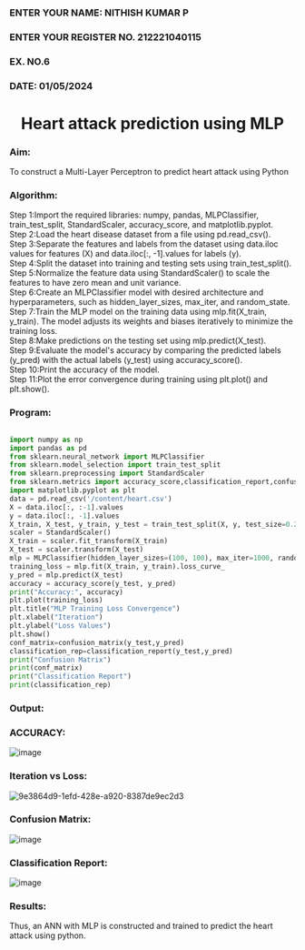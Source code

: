 <H3>ENTER YOUR NAME: NITHISH KUMAR P</H3>
<H3>ENTER YOUR REGISTER NO. 212221040115</H3>
<H3>EX. NO.6</H3>
<H3>DATE: 01/05/2024</H3>
<H1 ALIGN =CENTER>Heart attack prediction using MLP</H1>
<H3>Aim:</H3>  To construct a  Multi-Layer Perceptron to predict heart attack using Python
<H3>Algorithm:</H3>
Step 1:Import the required libraries: numpy, pandas, MLPClassifier, train_test_split, StandardScaler, accuracy_score, and matplotlib.pyplot.<BR>
Step 2:Load the heart disease dataset from a file using pd.read_csv().<BR>
Step 3:Separate the features and labels from the dataset using data.iloc values for features (X) and data.iloc[:, -1].values for labels (y).<BR>
Step 4:Split the dataset into training and testing sets using train_test_split().<BR>
Step 5:Normalize the feature data using StandardScaler() to scale the features to have zero mean and unit variance.<BR>
Step 6:Create an MLPClassifier model with desired architecture and hyperparameters, such as hidden_layer_sizes, max_iter, and random_state.<BR>
Step 7:Train the MLP model on the training data using mlp.fit(X_train, y_train). The model adjusts its weights and biases iteratively to minimize the training loss.<BR>
Step 8:Make predictions on the testing set using mlp.predict(X_test).<BR>
Step 9:Evaluate the model's accuracy by comparing the predicted labels (y_pred) with the actual labels (y_test) using accuracy_score().<BR>
Step 10:Print the accuracy of the model.<BR>
Step 11:Plot the error convergence during training using plt.plot() and plt.show().<BR>
<H3>Program: </H3>

```py

import numpy as np
import pandas as pd
from sklearn.neural_network import MLPClassifier
from sklearn.model_selection import train_test_split
from sklearn.preprocessing import StandardScaler
from sklearn.metrics import accuracy_score,classification_report,confusion_matrix
import matplotlib.pyplot as plt
data = pd.read_csv('/content/heart.csv')
X = data.iloc[:, :-1].values
y = data.iloc[:, -1].values
X_train, X_test, y_train, y_test = train_test_split(X, y, test_size=0.2, random_state=42)
scaler = StandardScaler()
X_train = scaler.fit_transform(X_train)
X_test = scaler.transform(X_test)
mlp = MLPClassifier(hidden_layer_sizes=(100, 100), max_iter=1000, random_state=42)
training_loss = mlp.fit(X_train, y_train).loss_curve_
y_pred = mlp.predict(X_test)
accuracy = accuracy_score(y_test, y_pred)
print("Accuracy:", accuracy)
plt.plot(training_loss)
plt.title("MLP Training Loss Convergence")
plt.xlabel("Iteration")
plt.ylabel("Loss Values")
plt.show()
conf_matrix=confusion_matrix(y_test,y_pred)
classification_rep=classification_report(y_test,y_pred)
print("Confusion Matrix")
print(conf_matrix)
print("Classification Report")
print(classification_rep)

```
<H3>Output:</H3>

### ACCURACY:

![image](https://github.com/ShakthiSundar-K/EX-6-NN/assets/128116143/e373d3df-3967-45ab-879f-1d4c8b7e60a7)

### Iteration vs Loss:

![9e3864d9-1efd-428e-a920-8387de9ec2d3](https://github.com/ShakthiSundar-K/EX-6-NN/assets/128116143/b4bd0360-4844-4635-8c7a-a82efdeadfde)


### Confusion Matrix:
![image](https://github.com/ShakthiSundar-K/EX-6-NN/assets/128116143/f6a0c937-5986-4da8-ba39-6de63c2d4d65)
### Classification Report:
![image](https://github.com/ShakthiSundar-K/EX-6-NN/assets/128116143/4fa4c992-8c7a-4fc4-bcf4-7886ae6d065d)

<H3>Results:</H3>
Thus, an ANN with MLP is constructed and trained to predict the heart attack using python.
